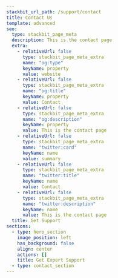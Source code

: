 ```yaml
---
stackbit_url_path: /support/contact
title: Contact Us
template: advanced
seo:
  type: stackbit_page_meta
  description: This is the contact page
  extra:
    - relativeUrl: false
      type: stackbit_page_meta_extra
      name: "og:type"
      keyName: property
      value: website
    - relativeUrl: false
      type: stackbit_page_meta_extra
      name: "og:title"
      keyName: property
      value: Contact
    - relativeUrl: false
      type: stackbit_page_meta_extra
      name: "og:description"
      keyName: property
      value: This is the contact page
    - relativeUrl: false
      type: stackbit_page_meta_extra
      name: "twitter:card"
      keyName: name
      value: summary
    - relativeUrl: false
      type: stackbit_page_meta_extra
      name: "twitter:title"
      keyName: name
      value: Contact
    - relativeUrl: false
      type: stackbit_page_meta_extra
      name: "twitter:description"
      keyName: name
      value: This is the contact page
  title: Get Support
sections:
  - type: hero_section
    image_position: left
    has_background: false
    align: center
    actions: []
    title: Get Expert Support
  - type: contact_section
---
```

